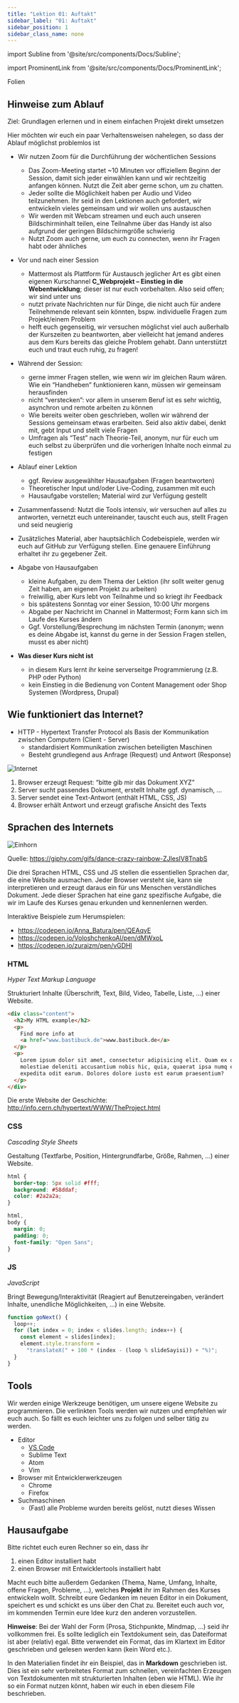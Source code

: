 ```yaml
---
title: "Lektion 01: Auftakt"
sidebar_label: "01: Auftakt"
sidebar_position: 1
sidebar_class_name: none
---
```


import Subline from '@site/src/components/Docs/Subline';

<Subline text="Wer bin ich und was mache ich eigentlich hier?" />

import ProminentLink from '@site/src/components/Docs/ProminentLink';

<ProminentLink link="https://docs.google.com/presentation/d/1T1VxoPsMRBB2l_o2H6wj5UjW_iJ-cHuaJOs3A_DF2IM">Folien</ProminentLink>

## Hinweise zum Ablauf

Ziel: Grundlagen erlernen und in einem einfachen Projekt direkt umsetzen

Hier möchten wir euch ein paar Verhaltensweisen nahelegen, so dass der Ablauf möglichst problemlos ist

- Wir nutzen Zoom für die Durchführung der wöchentlichen Sessions

  - Das Zoom-Meeting startet ~10 Minuten vor offiziellem Beginn der Session, damit sich jeder einwählen kann und wir rechtzeitig anfangen können. Nutzt die Zeit aber gerne schon, um zu chatten.
  - Jeder sollte die Möglichkeit haben per Audio und Video teilzunehmen. Ihr seid in den Lektionen auch gefordert, wir entwickeln vieles gemeinsam und wir wollen uns austauschen
  - Wir werden mit Webcam streamen und euch auch unseren Bildschirminhalt teilen, eine Teilnahme über das Handy ist also aufgrund der geringen Bildschirmgröße schwierig
  - Nutzt Zoom auch gerne, um euch zu connecten, wenn ihr Fragen habt oder ähnliches

- Vor und nach einer Session

  - Mattermost als Plattform für Austausch jeglicher Art es gibt einen eigenen Kurschannel **C_Webprojekt – Einstieg in die Webentwicklung**; dieser ist nur euch vorbehalten. Also seid offen; wir sind unter uns
  - nutzt private Nachrichten nur für Dinge, die nicht auch für andere Teilnehmende relevant sein könnten, bspw. individuelle Fragen zum Projekt/einem Problem
  - helft euch gegenseitig, wir versuchen möglichst viel auch außerhalb der Kurszeiten zu beantworten, aber vielleicht hat jemand anderes aus dem Kurs bereits das gleiche Problem gehabt. Dann unterstützt euch und traut euch ruhig, zu fragen!

- Während der Session:

  - gerne immer Fragen stellen, wie wenn wir im gleichen Raum wären. Wie ein “Handheben” funktionieren kann, müssen wir gemeinsam herausfinden
  - nicht “verstecken”: vor allem in unserem Beruf ist es sehr wichtig, asynchron und remote arbeiten zu können
  - Wie bereits weiter oben geschrieben, wollen wir während der Sessions gemeinsam etwas erarbeiten. Seid also aktiv dabei, denkt mit, gebt Input und stellt viele Fragen
  - Umfragen als “Test” nach Theorie-Teil, anonym, nur für euch um euch selbst zu überprüfen und die vorherigen Inhalte noch einmal zu festigen

- Ablauf einer Lektion

  - ggf. Review ausgewählter Hausaufgaben (Fragen beantworten)
  - Theoretischer Input und/oder Live-Coding, zusammen mit euch
  - Hausaufgabe vorstellen; Material wird zur Verfügung gestellt

- Zusammenfassend: Nutzt die Tools intensiv, wir versuchen auf alles zu antworten, vernetzt euch untereinander, tauscht euch aus, stellt Fragen und seid neugierig

- Zusätzliches Material, aber hauptsächlich Codebeispiele, werden wir euch auf GitHub zur Verfügung stellen. Eine genauere Einführung erhaltet ihr zu gegebener Zeit.

- Abgabe von Hausaufgaben

  - kleine Aufgaben, zu dem Thema der Lektion (ihr sollt weiter genug Zeit haben, am eigenen Projekt zu arbeiten)
  - freiwillig, aber Kurs lebt von Teilnahme und so kriegt ihr Feedback
  - bis spätestens Sonntag vor einer Session, 10:00 Uhr morgens
  - Abgabe per Nachricht im Channel in Mattermost; Form kann sich im Laufe des Kurses ändern
  - Ggf. Vorstellung/Besprechung im nächsten Termin (anonym; wenn es deine Abgabe ist, kannst du gerne in der Session Fragen stellen, musst es aber nicht)

- **Was dieser Kurs nicht ist**

  - in diesem Kurs lernt ihr keine serverseitge Programmierung (z.B. PHP oder Python)
  - kein Einstieg in die Bedienung von Content Management oder Shop Systemen (Wordpress, Drupal)

## Wie funktioniert das Internet?

- HTTP - Hypertext Transfer Protocol als Basis der Kommunikation zwischen Computern (Client - Server)
  - standardisiert Kommunikation zwischen beteiligten Maschinen
  - Besteht grundlegend aus Anfrage (Request) und Antwort (Response)

![Internet](/img/lessons/01/internet.jpg)

1. Browser erzeugt Request: “bitte gib mir das Dokument XYZ”
1. Server sucht passendes Dokument, erstellt Inhalte ggf. dynamisch, ...
1. Server sendet eine Text-Antwort (enthält HTML, CSS, JS)
1. Browser erhält Antwort und erzeugt grafische Ansicht des Texts

## Sprachen des Internets

![Einhorn](/img/lessons/01/unicorn.png)

Quelle: https://giphy.com/gifs/dance-crazy-rainbow-ZJlesIV8TnabS

Die drei Sprachen HTML, CSS und JS stellen die essentiellen Sprachen dar, die eine Website ausmachen. Jeder Browser versteht sie, kann sie interpretieren und erzeugt daraus ein für uns Menschen verständliches Dokument.
Jede dieser Sprachen hat eine ganz spezifische Aufgabe, die wir im Laufe des Kurses genau erkunden und kennenlernen werden.

Interaktive Beispiele zum Herumspielen:

- https://codepen.io/Anna_Batura/pen/QEAqyE
- https://codepen.io/VoloshchenkoAl/pen/dMWxoL
- https://codepen.io/zuraizm/pen/vGDHl

### HTML

_Hyper Text Markup Language_

Strukturiert Inhalte (Überschrift, Text, Bild, Video, Tabelle, Liste, …) einer Website.

```html
<div class="content">
  <h2>My HTML example</h2>
  <p>
    Find more info at
    <a href="www.bastibuck.de">www.bastibuck.de</a>
  </p>
  <p>
    Lorem ipsum dolor sit amet, consectetur adipisicing elit. Quam ex optio
    molestiae deleniti accusantium nobis hic, quia, quaerat ipsa numq eius
    expedita odit earum. Dolores dolore iusto est earum praesentium?
  </p>
</div>
```

Die erste Website der Geschichte: http://info.cern.ch/hypertext/WWW/TheProject.html

### CSS

_Cascading Style Sheets_

Gestaltung (Textfarbe, Position, Hintergrundfarbe, Größe, Rahmen, …) einer Website.

```css
html {
  border-top: 5px solid #fff;
  background: #58ddaf;
  color: #2a2a2a;
}

html,
body {
  margin: 0;
  padding: 0;
  font-family: "Open Sans";
}
```

### JS

_JavaScript_

Bringt Bewegung/Interaktivität (Reagiert auf Benutzereingaben, verändert Inhalte, unendliche Möglichkeiten, ...) in eine Website.

```js
function goNext() {
  loop++;
  for (let index = 0; index < slides.length; index++) {
    const element = slides[index];
    element.style.transform =
      "translateX(" + 100 * (index - (loop % slideSayisi)) + "%)";
  }
}
```

## Tools

Wir werden einige Werkzeuge benötigen, um unsere eigene Website zu programmieren. Die verlinkten Tools werden wir nutzen und empfehlen wir euch auch. So fällt es euch leichter uns zu folgen und selber tätig zu werden.

- Editor
  - [VS Code](https://code.visualstudio.com/)
  - Sublime Text
  - Atom
  - Vim
- Browser mit Entwicklerwerkzeugen
  - Chrome
  - Firefox
- Suchmaschinen
  - (Fast) alle Probleme wurden bereits gelöst, nutzt dieses Wissen

## Hausaufgabe

Bitte richtet euch euren Rechner so ein, dass ihr

1. einen Editor installiert habt
1. einen Browser mit Entwicklertools installiert habt

Macht euch bitte außerdem Gedanken (Thema, Name, Umfang, Inhalte, offene Fragen, Probleme, …), welches **Projekt** ihr im Rahmen des Kurses entwickeln wollt.
Schreibt eure Gedanken im neuen Editor in ein Dokument, speichert es und schickt es uns über den Chat zu. Bereitet euch auch vor, im kommenden Termin eure Idee kurz den anderen vorzustellen.

**Hinweise**:
Bei der Wahl der Form (Prosa, Stichpunkte, Mindmap, …) seid ihr vollkommen frei. Es sollte lediglich ein Textdokument sein, das Dateiformat ist aber (relativ) egal. Bitte verwendet ein Format, das im Klartext im Editor geschrieben und gelesen werden kann (kein Word etc.).

In den Materialien findet ihr ein Beispiel, das in **Markdown** geschrieben ist. Dies ist ein sehr verbreitetes Format zum schnellen, vereinfachten Erzeugen von Textdokumenten mit strukturierten Inhalten (eben wie HTML). Wie ihr so ein Format nutzen könnt, haben wir euch in eben diesem File beschrieben.
